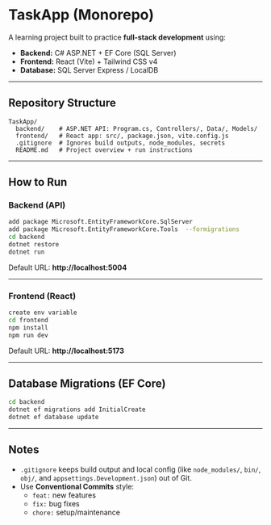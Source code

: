 # TaskApp (Monorepo)

A learning project built to practice **full-stack development** using:

- **Backend:** C# ASP.NET + EF Core (SQL Server)
- **Frontend:** React (Vite) + Tailwind CSS v4
- **Database:** SQL Server Express / LocalDB

---

## Repository Structure

```
TaskApp/
  backend/    # ASP.NET API: Program.cs, Controllers/, Data/, Models/
  frontend/   # React app: src/, package.json, vite.config.js
  .gitignore  # Ignores build outputs, node_modules, secrets
  README.md   # Project overview + run instructions
```

---

## How to Run

### Backend (API)

```bash
add package Microsoft.EntityFrameworkCore.SqlServer
add package Microsoft.EntityFrameworkCore.Tools  --formigrations
cd backend
dotnet restore
dotnet run
```

Default URL: **http://localhost:5004**

---

### Frontend (React)

```bash
create env variable
cd frontend
npm install
npm run dev
```

Default URL: **http://localhost:5173**

---

## Database Migrations (EF Core)

```bash
cd backend
dotnet ef migrations add InitialCreate
dotnet ef database update
```

---

## Notes

- `.gitignore` keeps build output and local config (like `node_modules/`, `bin/`, `obj/`, and `appsettings.Development.json`) out of Git.
- Use **Conventional Commits** style:
  - `feat:` new features
  - `fix:` bug fixes
  - `chore:` setup/maintenance
